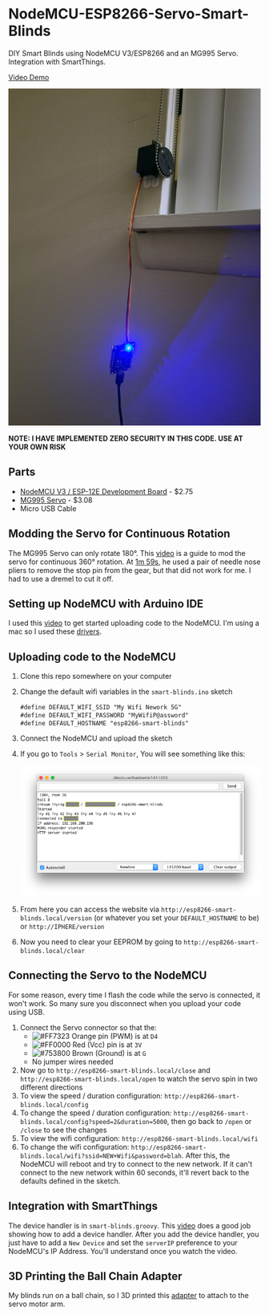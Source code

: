 
# NodeMCU-ESP8266-Servo-Smart-Blinds
DIY Smart Blinds using NodeMCU V3/ESP8266 and an MG995 Servo. Integration with SmartThings.

[Video Demo](https://www.youtube.com/watch?v=OtgRTiDLi0c)

![Example](img/example1.jpg)

**NOTE: I HAVE IMPLEMENTED ZERO SECURITY IN THIS CODE. USE AT YOUR OWN RISK**

## Parts

 - [NodeMCU V3 / ESP-12E Development Board](https://www.aliexpress.com/item/ESP8266-CH340G-CH340-G-NodeMcu-V3-Lua-Wireless-WIFI-Module-Connector-Development-Board-Based-ESP-12E/32800966224.html) - $2.75
 - [MG995 Servo](https://www.aliexpress.com/item/Free-shipping-1pcs-lot-MG995-55g-servos-Digital-Metal-Gear-rc-car-robot-Servo-MG945-MG946R/32270781027.html) - $3.08
 - Micro USB Cable

## Modding the Servo for Continuous Rotation

The MG995 Servo can only rotate 180°. This [video](https://youtu.be/8bcYB-0bctE?t=1m14s) is a guide to mod the servo for continuous 360° rotation. At [1m 59s](https://youtu.be/8bcYB-0bctE?t=1m59s), he used a pair of needle nose pliers to remove the stop pin from the gear, but that did not work for me. I had to use a dremel to cut it off.

## Setting up NodeMCU with Arduino IDE

I used this [video](https://www.youtube.com/watch?v=NEo1WsT5T7s) to get started uploading code to the NodeMCU. I'm using a mac so I used these [drivers](https://github.com/MPParsley/ch340g-ch34g-ch34x-mac-os-x-driver).

## Uploading code to the NodeMCU

 1. Clone this repo somewhere on your computer
 2. Change the default wifi variables in the `smart-blinds.ino` sketch
	 ```
	#define DEFAULT_WIFI_SSID "My Wifi Nework 5G"
	#define DEFAULT_WIFI_PASSWORD "MyWifiP@assword"
	#define DEFAULT_HOSTNAME "esp8266-smart-blinds"
	```
3. Connect the NodeMCU and upload the sketch
4. If you go to `Tools` > `Serial Monitor`, You will see something like this:
	
	![Serial Monitor](img/serial-monitor.png)
5. From here you can access the website via `http://esp8266-smart-blinds.local/version` (or whatever you set your `DEFAULT_HOSTNAME` to be) or `http://IPHERE/version`
6. Now you need to clear your EEPROM by going to `http://esp8266-smart-blinds.local/clear`

## Connecting the Servo to the NodeMCU

For some reason, every time I flash the code while the servo is connected, it won't work. So many sure you disconnect when you upload your code using USB.

1. Connect the Servo connector so that the:
	- ![#FF7323](https://placehold.it/15/FF7323/000000?text=+) Orange pin (PWM) is at `D4`
	- ![#FF0000](https://placehold.it/15/FF0000/000000?text=+) Red (Vcc) pin is at `3V`
	- ![#753800](https://placehold.it/15/753800/000000?text=+) Brown (Ground) is at `G`
	- No jumper wires needed
2. Now go to `http://esp8266-smart-blinds.local/close` and `http://esp8266-smart-blinds.local/open` to watch the servo spin in two different directions
3. To view the speed / duration configuration: `http://esp8266-smart-blinds.local/config`
4. To change the speed / duration configuration: `http://esp8266-smart-blinds.local/config?speed=2&duration=5000`, then go back to `/open` or `/close` to see the changes
5. To view the wifi configuration: `http://esp8266-smart-blinds.local/wifi`
6. To change the wifi configuration: `http://esp8266-smart-blinds.local/wifi?ssid=NEW+Wifi&password=blah`. After this, the NodeMCU will reboot and try to connect to the new network. If it can't connect to the new network within 60 seconds, it'll revert back to the defaults defined in the sketch.

## Integration with SmartThings

The device handler is in `smart-blinds.groovy`. This [video](https://youtu.be/zNNGy9xhl34?t=13m51s) does a good job showing how to add a device handler. After you add the device handler, you just have to add a `New Device` and set the `serverIP` preference to your NodeMCU's IP Address. You'll understand once you watch the video.

## 3D Printing the Ball Chain Adapter

My blinds run on a ball chain, so I 3D printed this [adapter](https://www.thingiverse.com/thing:2850794) to attach to the servo motor arm.
